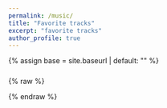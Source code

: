 ```yaml
---
permalink: /music/
title: "Favorite tracks"
excerpt: "favorite tracks"
author_profile: true
---
```


{% assign base = site.baseurl | default: "" %}

<!-- 把 baseurl 注入到全局，供外部 JS 使用 -->
<script>window.__BASE__ = "{{ base }}";</script>

<!-- APlayer 样式 -->
<link rel="stylesheet" href="https://cdn.jsdelivr.net/npm/aplayer/dist/APlayer.min.css">

<style>
  .music-container{ max-width:980px; margin:1.5rem auto; padding:0 1rem; }
  .aplayer{
    box-shadow:0 8px 24px rgba(0,0,0,.06);
    border:1px solid #e5e7eb; border-radius:1rem;
  }
  /* 播放列表高度（当曲目≥2 时自动显示） */
  .aplayer .aplayer-list{ max-height:360px; }
</style>

<div class="music-container">
  <div id="aplayer"></div>
</div>

<!-- 👇 在这里维护你的歌单；复制一段对象即可新增一首（文件放 assets/music/） -->
{% raw %}
<script>
  window.__MUSIC__ = {
    tracks: [
      // 现有示例（已存在于你的仓库）
      { name: "Somniomancer", artist: "Cryolf", file: "Somniomancer.wav", cover: "Somniomancer.jpg" },

      // 新增一首（示例）：把下面一行取消注释并替换文件名即可
      // { name: "Another Track", artist: "Artist Name", file: "Another.wav", cover: "Another.jpg" },

      // 也支持 MP3/OGG 等格式（浏览器支持即可）
      // { name: "MP3 Example", artist: "Someone", file: "example.mp3", cover: "example.jpg" }
    ]
  };
</script>
{% endraw %}

<!-- APlayer 核心脚本 & 你的初始化逻辑 -->
<script src="https://cdn.jsdelivr.net/npm/aplayer/dist/APlayer.min.js"></script>
<script src="{{ base }}/assets/js/music.js"></script>

